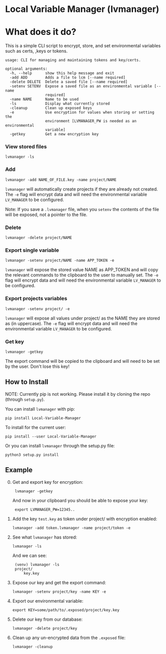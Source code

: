 # Local Variable Manager (lvmanager)
# What does it do?
This is a simple CLI script to encrypt, store, and set environmental variables such as certs, ,keys or tokens.
```shell script
usage: CLI for managing and maintaining tokens and key/certs.

optional arguments:
  -h, --help      show this help message and exit
  -add ADD        Adds a file to lcm [--name required]
  -delete DELETE  Delete a saved file [--name required]
  -setenv SETENV  Expose a saved file as an environmental variable [--name
                  required]
  -name NAME      Name to be used
  -ls             Display what currently stored
  -cleanup        Clean up exposed keys
  -e              Use encryption for values when storing or setting the
                  environment [LVMANAGER_PW is needed as an environmental
                  variable]
  -getkey         Get a new encryption key
```
### View stored files 
```shell script
lvmanager -ls
```
### Add
```shell script
lvmanager -add NAME_OF_FILE.key -name project/NAME
```
`lvmanager` will automatically create projects if they are already not created. 
The `-e` flag will encrypt data and will need the environmental variable `LV_MANAGER` to be configured.

Note: If you save a `.lvmanager` file, when you `setenv` the contents of the file will be exposed, not a pointer to the file.
### Delete
```shell script
lvmanager -delete project/NAME
```
### Export single variable
```shell script
lvmanager -setenv project/NAME -name APP_TOKEN -e 
```
`lvmanager` will expose the stored value NAME as APP_TOKEN and will copy the relevant commands to the clipboard to the user to manually set. 
The `-e` flag will encrypt data and will need the environmental variable `LV_MANAGER` to be configured.
### Export projects variables
```shell script
lvmanager -setenv project/ -e
```
`lvmanager` will expose all values under project/ as the NAME they are stored as (in uppercase).
The `-e` flag will encrypt data and will need the environmental variable `LV_MANAGER` to be configured.
### Get key
```shell script
lvmanager -getkey
```
The export command will be copied to the clipboard and will need to be set by the user. Don't lose this key!

## How to Install

NOTE: Currently pip is not working. Please install it by cloning the repo (through `setup.py`).

You can install `lvmanager` with pip:
```shell script
pip install Local-Variable-Manager
```
To install for the current user:
```shell script
pip install --user Local-Variable-Manager
```
Or you can install `lvmanager` through the setup.py file:
```shell script
python3 setup.py install
```

## Example
0) Get and export key for encryption:
   ```shell script
    lvmanager -getkey
    ```
   And now in your clipboard you should be able to expose your key:
   ```shell script
    export LVMANAGER_PW=12345..
    ```
1) Add the key `test.key` as token under project/ with encryption enabled:
    ```shell script
    lvmanager -add token.lvmanager -name project/token -e
    ```
2) See what `lvmanager` has stored:
    ```shell script
    lvmanager -ls
    ```
   And we can see:
   ```shell script
    (venv) lvmanager -ls                  
    project/
        key.key
    ```
3) Expose our key and get the export command:
    ```shell script
    lvmanager -setenv project/key -name KEY -e
    ```
4) Export our environmental variable:
    ```shell script
    export KEY=some/path/to/.exposed/project/key.key
    ```
5) Delete our key from our database:
    ```shell script
    lvmanager -delete project/key
    ```
6) Clean up any un-encrypted data from the `.exposed` file:
    ```shell script
    lvmanager -cleanup
    ```
